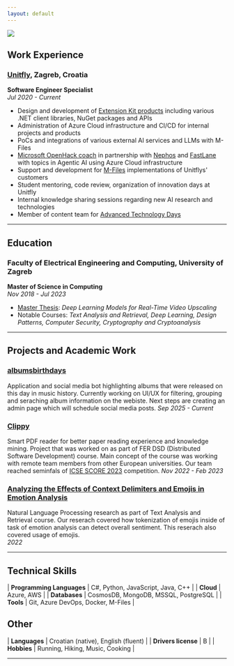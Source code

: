 ```yaml
---
layout: default
---
```


<img class="profile-picture" src="https://avatars.githubusercontent.com/u/19477994?s=400&u=1ecceb29f2302d2f254d85d2a124e8a70f49979d&v=4">

## Work Experience

### [Unitfly](https://unitfly.com/), Zagreb, Croatia

**Software Engineer Specialist**  
_Jul 2020 - Current_

- Design and development of [Extension Kit products](https://extensionkit.unitfly.com/) including various .NET client libraries, NuGet packages and APIs
- Administration of Azure Cloud infrastructure and CI/CD for internal projects and products
- PoCs and integrations of various external AI services and LLMs with M-Files
- [Microsoft OpenHack coach](https://www.flane.de/en/openhack) in partnership with [Nephos](https://nephos.eu/) and [FastLane](https://www.flane.de) with topics in Agentic AI using Azure Cloud infrastructure
- Support and development for [M-Files](https://www.m-files.com/) implementations of Unitflys' customers
- Student mentoring, code review, organization of innovation days at Unitfly
- Internal knowledge sharing sessions regarding new AI research and technologies
- Member of content team for [Advanced Technology Days](https://www.advtechdays.com/en/)

---

## Education

### Faculty of Electrical Engineering and Computing, University of Zagreb

**Master of Science in Computing**  
_Nov 2018 - Jul 2023_

- [Master Thesis](http://www.zemris.fer.hr/predmeti/ra/Magisterij/23_Grgic/Final_0036516270_94.pdf): _Deep Learning Models for Real-Time Video Upscaling_
- Notable Courses: _Text Analysis and Retrieval, Deep Learning, Design Patterns, Computer Security, Cryptography and Cryptoanalysis_

---

## Projects and Academic Work

### [albumsbirthdays](https://albumsbirthdays.djeno.xyz/)

Application and social media bot highlighting albums that were released on this day in music history. Currently working on UI/UX for filtering, grouping and seraching album information on the webiste. Next steps are creating an admin page which will schedule social media posts. 
_Sep 2025 - Current_

### [Clippy](https://github.com/clippydsdone)

Smart PDF reader for better paper reading experience and knowledge mining. Project that was worked on as part of FER DSD (Distributed Software Development) course. Main concept of the course was working with remote team members from other European universities. Our team reached seminfals of [ICSE SCORE 2023](https://conf.researchr.org/track/icse-2023/icse-2023-score-2023) competition.
_Nov 2022 - Feb 2023_

### [Analyzing the Effects of Context Delimiters and Emojis in Emotion Analysis](https://github.com/dinogrgic1/fer-text-analysis-and-retrieval-labs/blob/6b9f0664b8d09dacfc775ba9c2d6ff19e66f3f32/SENTI_MENTI.pdf)

Natural Language Processing research as part of Text Analysis and Retrieval course. Our reserach covered how tokenization of emojis inside of task of emotion analysis can detect overall sentiment. This reserach also covered usage of emojis.  
_2022_

---

## Technical Skills

| **Programming Languages** | C#, Python, JavaScript, Java, C++    |
| **Cloud**                 | Azure, AWS                           |
| **Databases**             | CosmosDB, MongoDB, MSSQL, PostgreSQL |
| **Tools**                 | Git, Azure DevOps, Docker, M-Files   |


## Other

| **Languages**       | Croatian (native), English (fluent) |
| **Drivers license** | B                                   |
| **Hobbies**         | Running, Hiking, Music, Cooking     |

---